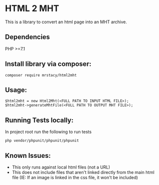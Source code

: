 HTML 2 MHT
=======================

This is a library to convert an html page into an MHT archive.

Dependencies
-------------
PHP >=7.1

Install library via composer:
---------------

```
composer require mrstacy/html2mht
```

Usage:
----------------
```
$html2mht = new Html2Mht(<FULL PATH TO INPUT HTML FILE>);
$html2mht->generateMhtFile(<FULL PATH TO OUTPUT MHT FILE>);
```

Running Tests locally:
---------------
In project root run the following to run tests
```
php vendor/phpunit/phpunit/phpunit
```


Known Issues:
---------------
* This only runs against local html files (not a URL)
* This does not include files that aren't linked directly from the main html file (IE: If an image is linked in the css file, it won't be included)